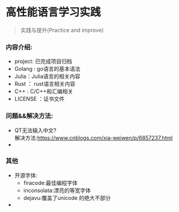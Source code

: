 # 高性能语言学习实践
> 实践与提升(Practice and improve)  

### 内容介绍:
- project: 已完成项目归档
-  Golang 	: go语言的基本语法
- Julia：Julia语言的相关内容
- Rust ： rust语言相关内容
- C++  :  C/C++和汇编相关
- LICENSE ：证书文件

### 问题&&解决方法:
-  QT无法输入中文?  
解决方法:<https://www.cnblogs.com/xia-weiwen/p/6857237.html>
- 
### 其他
- 开源字体:
	- firacode:最佳编程字体
	- inconsolata:漂亮的等宽字体
	- dejavu:覆盖了unicode 的绝大不部分
- 